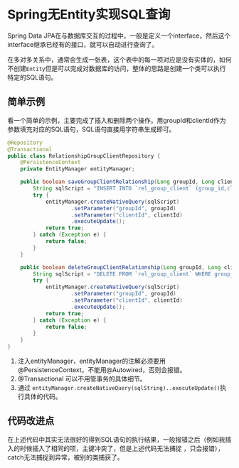 # Spring无Entity实现SQL查询

Spring Data JPA在与数据库交互的过程中，一般是定义一个interface，然后这个interface继承已经有的接口，就可以自动进行查询了。

在多对多关系中，通常会生成一张表，这个表中的每一项对应是没有实体的，如何不创建`Entity`但是可以完成对数据库的访问，整体的思路是创建一个类可以执行特定的SQL语句。

## 简单示例

看一个简单的示例，主要完成了插入和删除两个操作。用groupId和clientId作为参数填充对应的SQL语句，SQL语句直接用字符串生成即可。

```java
@Repository
@Transactional
public class RelationshipGroupClientRepository {
    @PersistenceContext
    private EntityManager entityManager;

    public boolean saveGroupClientRelationship(Long groupId, Long clientId) {
        String sqlScript = "INSERT INTO `rel_group_client` (group_id,client_id) VALUES (:groupId,:clientId)";
        try {
            entityManager.createNativeQuery(sqlScript)
                    .setParameter("groupId", groupId)
                    .setParameter("clientId", clientId)
                    .executeUpdate();
            return true;
        } catch (Exception e) {
            return false;
        }
    }

    public boolean deleteGroupClientRelationship(Long groupId, Long clientId) {
        String sqlScript = "DELETE FROM `rel_group_client` WHERE group_id = :groupId AND client_id = :clientId";
        try {
            entityManager.createNativeQuery(sqlScript)
                    .setParameter("groupId", groupId)
                    .setParameter("clientId", clientId)
                    .executeUpdate();
            return true;
        } catch (Exception e) {
            return false;
        }
    }
}
```

1. 注入entityManager，entityManager的注解必须要用@PersistenceContext，不能用@Autowired，否则会报错。
2. @Transactional 可以不用管事务的具体细节。
3. 通过 `entityManager.createNativeQuery(sqlString)..executeUpdate()`执行具体的代码。

## 代码改进点

在上述代码中其实无法很好的得到SQL语句的执行结果，一般报错之后（例如我插入的时候插入了相同的项，主键冲突了，但是上述代码无法捕捉 ，只会报错），catch无法捕捉到异常，被别的类捕获了。
